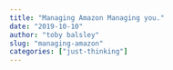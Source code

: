 ```yaml
---
title: "Managing Amazon Managing you."
date: "2019-10-10"
author: "toby balsley" 
slug: "managing-amazon"
categories: ["just-thinking"]
---
```



